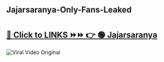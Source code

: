 
 ## Jajarsaranya-Only-Fans-Leaked

# <h2><a href="https://clipsfans.com/Jajarsaranya&ref=git">🔗 Click to LINKS ⏩⏩ 👉 🟢 Jajarsaranya </a></h2>

<a href="https://clipsfans.com/Jajarsaranya&ref=git" rel="nofollow" data-target="animated-image.originalLink"><img src="https://i.ibb.co.com/xMMVF88/686577567.gif" alt="Viral Video Original" style="max-width: 100%; display: inline-block;" data-target="animated-image.originalImage"></a>
